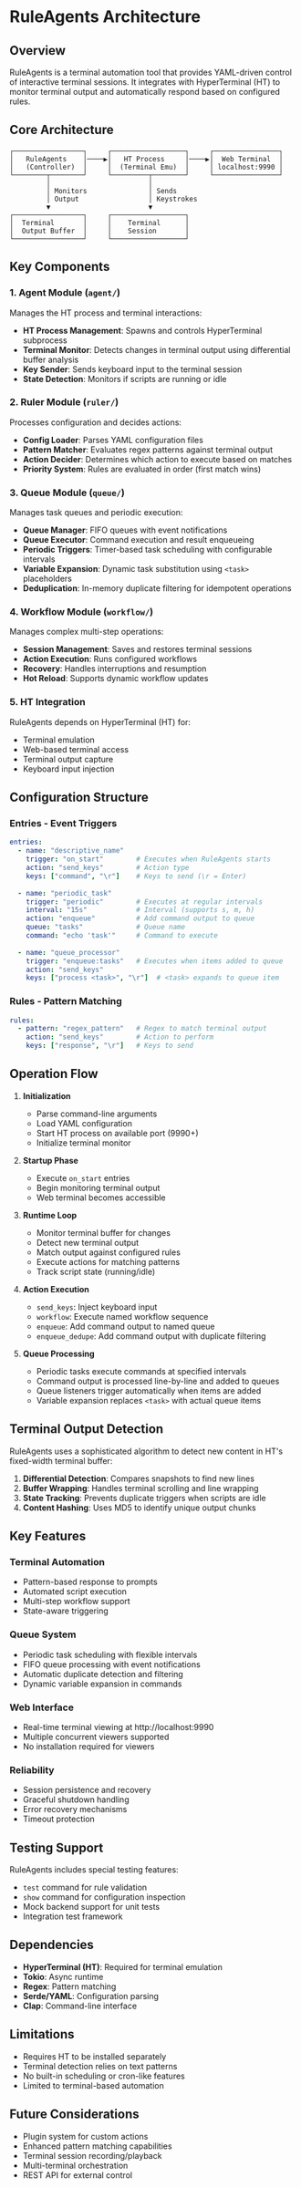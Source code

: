 # RuleAgents Architecture

## Overview

RuleAgents is a terminal automation tool that provides YAML-driven control of interactive terminal sessions. It integrates with HyperTerminal (HT) to monitor terminal output and automatically respond based on configured rules.

## Core Architecture

```
┌─────────────────┐     ┌──────────────────┐     ┌────────────────┐
│   RuleAgents    │────▶│   HT Process     │────▶│  Web Terminal  │
│   (Controller)  │     │  (Terminal Emu)  │     │ localhost:9990 │
└────────┬────────┘     └─────────┬────────┘     └────────────────┘
         │                        │
         │ Monitors               │ Sends
         │ Output                 │ Keystrokes
         ▼                        ▼
┌─────────────────┐     ┌──────────────────┐
│  Terminal       │     │    Terminal      │
│  Output Buffer  │     │    Session       │
└─────────────────┘     └──────────────────┘
```

## Key Components

### 1. Agent Module (`agent/`)
Manages the HT process and terminal interactions:
- **HT Process Management**: Spawns and controls HyperTerminal subprocess
- **Terminal Monitor**: Detects changes in terminal output using differential buffer analysis
- **Key Sender**: Sends keyboard input to the terminal session
- **State Detection**: Monitors if scripts are running or idle

### 2. Ruler Module (`ruler/`)
Processes configuration and decides actions:
- **Config Loader**: Parses YAML configuration files
- **Pattern Matcher**: Evaluates regex patterns against terminal output
- **Action Decider**: Determines which action to execute based on matches
- **Priority System**: Rules are evaluated in order (first match wins)

### 3. Queue Module (`queue/`)
Manages task queues and periodic execution:
- **Queue Manager**: FIFO queues with event notifications
- **Queue Executor**: Command execution and result enqueueing
- **Periodic Triggers**: Timer-based task scheduling with configurable intervals
- **Variable Expansion**: Dynamic task substitution using `<task>` placeholders
- **Deduplication**: In-memory duplicate filtering for idempotent operations

### 4. Workflow Module (`workflow/`)
Manages complex multi-step operations:
- **Session Management**: Saves and restores terminal sessions
- **Action Execution**: Runs configured workflows
- **Recovery**: Handles interruptions and resumption
- **Hot Reload**: Supports dynamic workflow updates

### 5. HT Integration
RuleAgents depends on HyperTerminal (HT) for:
- Terminal emulation
- Web-based terminal access
- Terminal output capture
- Keyboard input injection

## Configuration Structure

### Entries - Event Triggers
```yaml
entries:
  - name: "descriptive_name"
    trigger: "on_start"        # Executes when RuleAgents starts
    action: "send_keys"        # Action type
    keys: ["command", "\r"]    # Keys to send (\r = Enter)
    
  - name: "periodic_task"
    trigger: "periodic"        # Executes at regular intervals
    interval: "15s"            # Interval (supports s, m, h)
    action: "enqueue"          # Add command output to queue
    queue: "tasks"             # Queue name
    command: "echo 'task'"     # Command to execute
    
  - name: "queue_processor"
    trigger: "enqueue:tasks"   # Executes when items added to queue
    action: "send_keys"
    keys: ["process <task>", "\r"]  # <task> expands to queue item
```

### Rules - Pattern Matching
```yaml
rules:
  - pattern: "regex_pattern"   # Regex to match terminal output
    action: "send_keys"        # Action to perform
    keys: ["response", "\r"]   # Keys to send
```

## Operation Flow

1. **Initialization**
   - Parse command-line arguments
   - Load YAML configuration
   - Start HT process on available port (9990+)
   - Initialize terminal monitor

2. **Startup Phase**
   - Execute `on_start` entries
   - Begin monitoring terminal output
   - Web terminal becomes accessible

3. **Runtime Loop**
   - Monitor terminal buffer for changes
   - Detect new terminal output
   - Match output against configured rules
   - Execute actions for matching patterns
   - Track script state (running/idle)

4. **Action Execution**
   - `send_keys`: Inject keyboard input
   - `workflow`: Execute named workflow sequence
   - `enqueue`: Add command output to named queue
   - `enqueue_dedupe`: Add command output with duplicate filtering

5. **Queue Processing**
   - Periodic tasks execute commands at specified intervals
   - Command output is processed line-by-line and added to queues
   - Queue listeners trigger automatically when items are added
   - Variable expansion replaces `<task>` with actual queue items

## Terminal Output Detection

RuleAgents uses a sophisticated algorithm to detect new content in HT's fixed-width terminal buffer:

1. **Differential Detection**: Compares snapshots to find new lines
2. **Buffer Wrapping**: Handles terminal scrolling and line wrapping
3. **State Tracking**: Prevents duplicate triggers when scripts are idle
4. **Content Hashing**: Uses MD5 to identify unique output chunks

## Key Features

### Terminal Automation
- Pattern-based response to prompts
- Automated script execution
- Multi-step workflow support
- State-aware triggering

### Queue System
- Periodic task scheduling with flexible intervals
- FIFO queue processing with event notifications
- Automatic duplicate detection and filtering
- Dynamic variable expansion in commands

### Web Interface
- Real-time terminal viewing at http://localhost:9990
- Multiple concurrent viewers supported
- No installation required for viewers

### Reliability
- Session persistence and recovery
- Graceful shutdown handling
- Error recovery mechanisms
- Timeout protection

## Testing Support

RuleAgents includes special testing features:
- `test` command for rule validation
- `show` command for configuration inspection
- Mock backend support for unit tests
- Integration test framework

## Dependencies

- **HyperTerminal (HT)**: Required for terminal emulation
- **Tokio**: Async runtime
- **Regex**: Pattern matching
- **Serde/YAML**: Configuration parsing
- **Clap**: Command-line interface

## Limitations

- Requires HT to be installed separately
- Terminal detection relies on text patterns
- No built-in scheduling or cron-like features
- Limited to terminal-based automation

## Future Considerations

- Plugin system for custom actions
- Enhanced pattern matching capabilities
- Terminal session recording/playback
- Multi-terminal orchestration
- REST API for external control